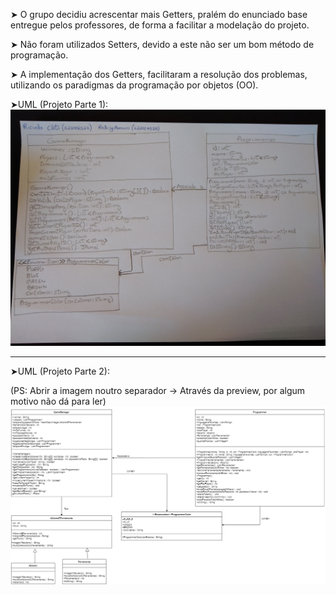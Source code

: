 ➤ O grupo decidiu acrescentar mais Getters, pralém do enunciado base entregue pelos professores, de forma a facilitar a modelação do projeto.

➤ Não foram utilizados Setters, devido a este não ser um bom método de programação.

➤ A implementação dos Getters, facilitaram a resolução dos problemas, utilizando os paradigmas da  programação por objetos (OO).


  ➤UML (Projeto Parte 1):
![](https://github.com/ricardocleto22006526/LP2-22006526-22004525/blob/master/UML%20-%20Projeto%20(LP2-Parte1).jpg)

-----------------------------------------------------------------------------------------------------------------------------------------------------------------------------------
 
 ➤UML (Projeto Parte 2):

(PS: Abrir a imagem noutro separador -> Através da preview, por algum motivo não dá para ler)
![](https://github.com/ricardocleto22006526/LP2-22006526-22004525/blob/master/UML%20-%20Projeto%20(LP2-Parte2).png)
